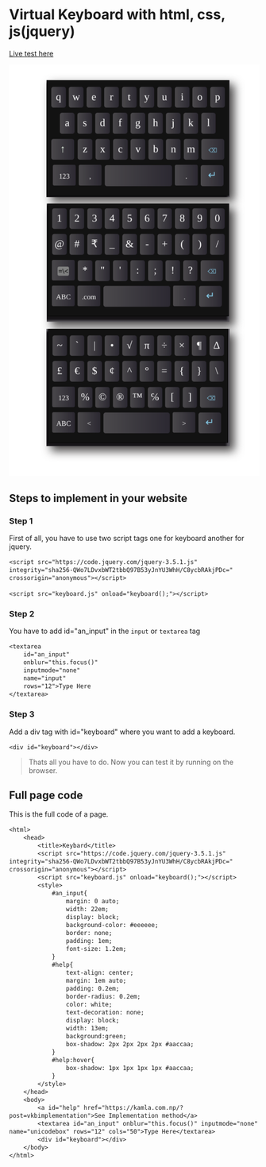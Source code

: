 # Virtual Keyboard with html, css, js(jquery)
[Live test here](https://kamla.com.np/app/vkb/)

![snap](snap.png)

## Steps to implement in your website
### Step 1
First of all, you have to use two script tags one for keyboard another for jquery.
```
<script src="https://code.jquery.com/jquery-3.5.1.js" 
integrity="sha256-QWo7LDvxbWT2tbbQ97B53yJnYU3WhH/C8ycbRAkjPDc=" 
crossorigin="anonymous"></script>

<script src="keyboard.js" onload="keyboard();"></script>

```
### Step 2
You have to add id="an_input" in the `input` or `textarea` tag
```
<textarea 
	id="an_input" 
	onblur="this.focus()" 
	inputmode="none"  
	name="input" 
	rows="12">Type Here
</textarea>

```
### Step 3
Add a div tag with id="keyboard" where you want to add a keyboard.
```
<div id="keyboard"></div>
```
>Thats all you have to do. Now you can test it by running on the browser.

## Full page code
This is the full code of a page.
```
<html>
    <head>
        <title>Keybard</title>
        <script src="https://code.jquery.com/jquery-3.5.1.js" integrity="sha256-QWo7LDvxbWT2tbbQ97B53yJnYU3WhH/C8ycbRAkjPDc=" crossorigin="anonymous"></script>
        <script src="keyboard.js" onload="keyboard();"></script>
        <style>
            #an_input{
                margin: 0 auto;
                width: 22em;
                display: block;
                background-color: #eeeeee;
                border: none;
                padding: 1em;
                font-size: 1.2em;
            }
            #help{
                text-align: center;
                margin: 1em auto;
                padding: 0.2em;
                border-radius: 0.2em;
                color: white;
                text-decoration: none;
                display: block;
                width: 13em;
                background:green;
                box-shadow: 2px 2px 2px 2px #aaccaa;
            }
            #help:hover{
                box-shadow: 1px 1px 1px 1px #aaccaa;
            }
        </style>
    </head>
    <body>
        <a id="help" href="https://kamla.com.np/?post=vkbimplementation">See Implementation method</a>
        <textarea id="an_input" onblur="this.focus()" inputmode="none"  name="unicodebox" rows="12" cols="50">Type Here</textarea>
        <div id="keyboard"></div>
    </body>
</html>
```